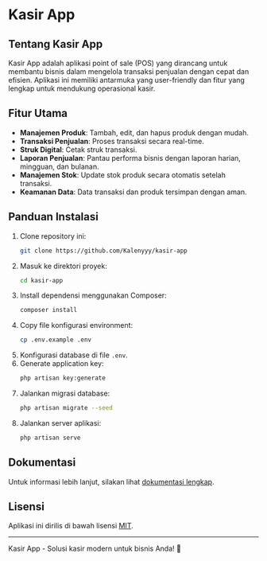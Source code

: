 # Kasir App

## Tentang Kasir App

Kasir App adalah aplikasi point of sale (POS) yang dirancang untuk membantu bisnis dalam mengelola transaksi penjualan dengan cepat dan efisien. Aplikasi ini memiliki antarmuka yang user-friendly dan fitur yang lengkap untuk mendukung operasional kasir.

## Fitur Utama

- **Manajemen Produk**: Tambah, edit, dan hapus produk dengan mudah.
- **Transaksi Penjualan**: Proses transaksi secara real-time.
- **Struk Digital**: Cetak struk transaksi.
- **Laporan Penjualan**: Pantau performa bisnis dengan laporan harian, mingguan, dan bulanan.
- **Manajemen Stok**: Update stok produk secara otomatis setelah transaksi.
- **Keamanan Data**: Data transaksi dan produk tersimpan dengan aman.

## Panduan Instalasi

1. Clone repository ini:
   ```sh
   git clone https://github.com/Kalenyyy/kasir-app
   ```
2. Masuk ke direktori proyek:
   ```sh
   cd kasir-app
   ```
3. Install dependensi menggunakan Composer:
   ```sh
   composer install
   ```
4. Copy file konfigurasi environment:
   ```sh
   cp .env.example .env
   ```
5. Konfigurasi database di file `.env`.
6. Generate application key:
   ```sh
   php artisan key:generate
   ```
7. Jalankan migrasi database:
   ```sh
   php artisan migrate --seed
   ```
8. Jalankan server aplikasi:
   ```sh
   php artisan serve
   ```

## Dokumentasi

Untuk informasi lebih lanjut, silakan lihat [dokumentasi lengkap](https://kasirapp.docs.com).


## Lisensi

Aplikasi ini dirilis di bawah lisensi [MIT](https://opensource.org/licenses/MIT).

---

Kasir App - Solusi kasir modern untuk bisnis Anda! 🚀

